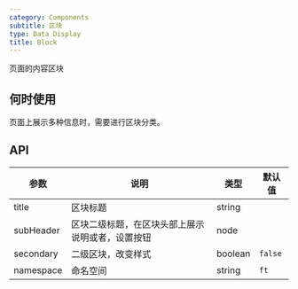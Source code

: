 ```yaml
---
category: Components
subtitle: 区块
type: Data Display
title: Block
---
```


页面的内容区块

## 何时使用

页面上展示多种信息时，需要进行区块分类。

## API

| 参数 | 说明 | 类型 | 默认值 |
| --- | --- | --- | --- |
| title | 区块标题 | string | |
| subHeader | 区块二级标题，在区块头部上展示说明或者，设置按钮 | node | |
| secondary | 二级区块，改变样式 | boolean | `false` |
| namespace | 命名空间 | string | `ft` |
